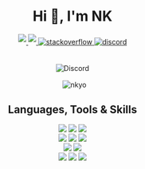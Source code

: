 <h1 align="center">Hi 👋, I'm NK</h1>

<div align="center">
<a href="https://github.com/nkyo" target="_blank">
  <img src="https://img.shields.io/badge/github-%2324292e.svg?&style=for-the-badge&logo=github&logoColor=white alt=github" style="margin-bottom: 5px;"/>
  </a>
  <a href="https://fb.com/nknkne" target="_blank">
    <img src="https://img.shields.io/badge/facebook-%2300acee.svg?&style=for-the-badge&logo=facebook&logoColor=white alt=twitter" style="margin-bottom: 5px;" />
  </a>
  
  <a href="https://stackoverflow.com/" target="_blank">
    <img src="https://img.shields.io/badge/stackoverflow-%23F28032.svg?&style=for-the-badge&logo=stackoverflow&logoColor=white" alt="stackoverflow" style="margin-bottom: 5px;" />
  </a>
  
  <a href="#" target="_blank">
    <img src="https://img.shields.io/badge/discord-%237289D0.svg?&style=for-the-badge&logo=discord&logoColor=white" alt="discord" style="margin-bottom: 5px;"/>
  </a>
  
</div>

<br>

<div align="center">  
  <p>
    <img src="https://discord.c99.nl/widget/theme-3/522995211484528660.png" alt="Discord">
  </p>
</div>

<div align="center">
  
  <p>
    &nbsp; <img align="center" src="https://github-readme-stats.vercel.app/api?username=nkyo&show_icons=true&hide_border=true&hide_title=true&bg_color=1a1c1f&border_radius=10&theme=dark&locale=en" alt="nkyo" />
  </p>
  
</div>

<h2 align="center">Languages, Tools & Skills</h2>

<div align="center">
 
  <img src="https://img.icons8.com/color/96/000000/html-5--v1.png"/>
  <img src="https://img.icons8.com/color/96/000000/css3.png"/>
  <img src="https://img.icons8.com/color/96/000000/bootstrap.png"/>
  
  <br>
  
  <img src="https://img.icons8.com/external-tal-revivo-shadow-tal-revivo/96/000000/external-lua-is-a-lightweight-multi-paradigm-programming-language-logo-shadow-tal-revivo.png"/>
  <img src="https://img.icons8.com/color/96/000000/javascript--v1.png"/>
  <img src="https://img.icons8.com/color/96/000000/php.png"/>
  
  <br>
  
  <img src="https://img.icons8.com/fluency/96/000000/mysql-logo.png"/>
  <img src="https://img.icons8.com/color/96/000000/grafana.png"/>
  
  <br>
  
  <img src="https://img.icons8.com/color/96/000000/ubuntu.png"/>
  <img src="https://img.icons8.com/color/96/000000/google-cloud.png"/>
  <img src="https://img.icons8.com/color/96/000000/amazon-web-services.png"/>
  
  
</div>
